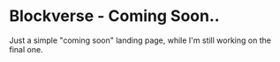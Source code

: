 # Blockverse - Coming Soon..
Just a simple "coming soon" landing page, while I'm still working on the final one.
